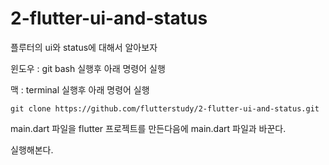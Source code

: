 # 2-flutter-ui-and-status
플루터의 ui와 status에 대해서 알아보자

윈도우 : git bash 실행후 아래 명령어 실행

맥 : terminal 실행후 아래 명령어 실행 
```
git clone https://github.com/flutterstudy/2-flutter-ui-and-status.git

```

main.dart 파일을 flutter 프로젝트를 만든다음에 main.dart 파일과 바꾼다.

실행해본다. 
